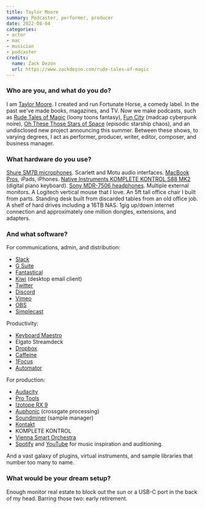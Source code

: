 ```yaml
---
title: Taylor Moore
summary: Podcaster, performer, producer
date: 2022-08-04
categories:
- actor
- mac
- musician
- podcaster
credits:
  name: Zack Dezon
  url: https://www.zackdezon.com/rude-tales-of-magic
---
```


### Who are you, and what do you do?

I am [Taylor Moore](https://twitter.com/taylordotbiz "Taylor's Twitter account."). I created and run Fortunate Horse, a comedy label. In the past we've made books, magazines, and TV. Now we make podcasts, such as [Rude Tales of Magic](https://www.rudetalesofmagic.com/ "A fantasy podcast.") (loony toons fantasy), [Fun City](https://funcity.ventures/ "A cyberpunk-themed podcast.") (madcap cyberpunk noire), [Oh These Those Stars of Space](https://www.patreon.com/ohthesethosestarsofspace "A space-themed podcast.") (episodic starship chaos), and an undisclosed new project announcing this summer. Between these shows, to varying degrees, I act as performer, producer, writer, editor, composer, and business manager. 

### What hardware do you use?

[Shure SM7B microphones][sm7b]. Scarlett and Motu audio interfaces. [MacBook Pros][macbook-pro], iPads, iPhones. [Native Instruments KOMPLETE KONTROL S88 MK2][komplete-kontrol-s88] (digital piano keyboard). [Sony MDR-7506 headphones][mdr-7506]. Multiple external monitors. A Logitech vertical mouse that I love. An 5ft tall office chair I built from parts. Standing desk built from discarded tables from an old office job. A shelf of hard drives including a 16TB NAS. 1gig up/down internet connection and approximately one million dongles, extensions, and adapters.

### And what software?

For communications, admin, and distribution: 

- [Slack][]
- [G Suite][g-suite]
- [Fantastical][]
- [Kiwi][kiwi.2] (desktop email client)
- [Twitter][]
- [Discord][]
- [Vimeo][]
- [OBS][obs-studio]
- [Simplecast][]

Productivity:

- [Keyboard Maestro][keyboard-maestro]
- Elgato Streamdeck
- [Dropbox][]
- [Caffeine][]
- [1Focus][]
- [Automator][]

For production:

- [Audacity][]
- [Pro Tools][pro-tools]
- [Izotope RX 9][rx]
- [Auphonic][] (crossgate processing)
- [Soundminer][] (sample manager)
- [Kontakt][]
- KOMPLETE KONTROL
- [Vienna Smart Orchestra][vienna-smart-orchestra]
- [Spotify][] and [YouTube][] for music inspiration and auditioning. 

And a vast galaxy of plugins, virtual instruments, and sample libraries that number too many to name.

### What would be your dream setup?

Enough monitor real estate to block out the sun or a USB-C port in the back of my head. Barring those two: early retirement.

[1focus]: https://apps.apple.com/us/app/1focus-app-website-blocker/id969210610 "A Mac tool to help block websites to help you focus."
[audacity]: https://sourceforge.net/projects/audacity/ "An open-source, cross-platform audio editor."
[auphonic]: https://auphonic.com/ "A service for analysing and optimising audio."
[automator]: https://en.wikipedia.org/wiki/Automator_(software) "Software included with Mac OS X for creating script-based workflows."
[caffeine]: http://lightheadsw.com/caffeine/ "A Mac menubar application to keep your computer awake."
[discord]: https://discordapp.com/ "A voice and text chat service."
[dropbox]: https://www.dropbox.com/ "Online syncing and storage."
[fantastical]: https://flexibits.com/fantastical "A calendaring app for the Mac."
[g-suite]: https://gsuite.google.com/ "A hosted solution for email, calendaring and more."
[keyboard-maestro]: http://www.keyboardmaestro.com/main/ "A macro application for the Mac."
[kiwi.2]: https://www.kiwiforgmail.com. "A desktop client for Gmail."
[komplete-kontrol-s88]: https://www.native-instruments.com/en/products/komplete/keyboards/komplete-kontrol-s88/ "A MIDI keyboard."
[kontakt]: https://www.native-instruments.com/en/products/komplete/samplers/kontakt-5/ "A large sound library."
[macbook-pro]: https://www.apple.com/macbook-pro/ "A laptop."
[mdr-7506]: https://www.amazon.com/Sony-MDR7506-Professional-Diaphragm-Headphone/dp/B000AJIF4E "Studio-quality headphones."
[obs-studio]: https://obsproject.com/ "Video recording and streaming software."
[pro-tools]: https://www.avid.com/US/products/Pro-Tools-8-Software "Audio editing and processing software."
[rx]: https://www.izotope.com/en/products/repair-and-edit/rx.html "Audio repair software."
[simplecast]: https://simplecast.com/ "A podcast hosting service."
[slack]: https://slack.com/ "A collaboration service."
[sm7b]: http://www.shure.com/americas/products/microphones/sm/sm7b-vocal-microphone "A dynamic microphone."
[soundminer]: https://store.soundminer.com/ "Mac software for managing audio files."
[spotify]: https://www.spotify.com/us/ "A music streaming service."
[twitter]: https://twitter.com/ "An online micro-blogging platform."
[vienna-smart-orchestra]: https://www.vsl.co.at/en/Smart_Orchestra "An audio tool with 140 orchestral sounds."
[vimeo]: https://vimeo.com/ "A video sharing service."
[youtube]: https://www.youtube.com/ "A web site for watching 80's TV commercials and bad mashups."
